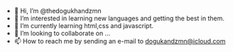 - 👋 Hi, I’m @thedogukhandzmn
- 👀 I’m interested in learning new languages and getting the best in them.
- 🌱 I’m currently learning html,css and javascript.
- 💞️ I’m looking to collaborate on ...
- 📫 How to reach me by sending an e-mail to dogukandzmn@icloud.com

<!---
thedogukhandzmn/thedogukhandzmn is a ✨ special ✨ repository because its `README.md` (this file) appears on your GitHub profile.
You can click the Preview link to take a look at your changes.
--->
